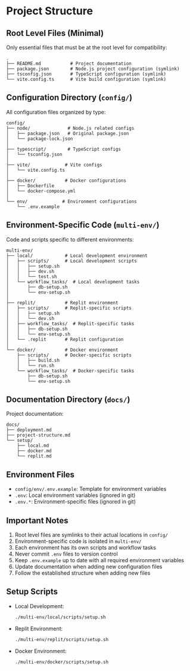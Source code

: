 # Project Structure

## Root Level Files (Minimal)
Only essential files that must be at the root level for compatibility:

```
.
├── README.md           # Project documentation
├── package.json        # Node.js project configuration (symlink)
├── tsconfig.json       # TypeScript configuration (symlink)
└── vite.config.ts      # Vite build configuration (symlink)
```

## Configuration Directory (`config/`)
All configuration files organized by type:

```
config/
├── node/              # Node.js related configs
│   ├── package.json   # Original package.json
│   └── package-lock.json
│
├── typescript/        # TypeScript configs
│   └── tsconfig.json
│
├── vite/             # Vite configs
│   └── vite.config.ts
│
├── docker/           # Docker configurations
│   ├── Dockerfile
│   └── docker-compose.yml
│
└── env/             # Environment configurations
    └── .env.example
```

## Environment-Specific Code (`multi-env/`)
Code and scripts specific to different environments:

```
multi-env/
├── local/            # Local development environment
│   ├── scripts/      # Local development scripts
│   │   ├── setup.sh
│   │   ├── dev.sh
│   │   └── test.sh
│   └── workflow_tasks/  # Local development tasks
│       ├── db-setup.sh
│       └── env-setup.sh
│
├── replit/           # Replit environment
│   ├── scripts/      # Replit-specific scripts
│   │   ├── setup.sh
│   │   └── dev.sh
│   ├── workflow_tasks/  # Replit-specific tasks
│   │   ├── db-setup.sh
│   │   └── env-setup.sh
│   └── .replit       # Replit configuration
│
└── docker/           # Docker environment
    ├── scripts/      # Docker-specific scripts
    │   ├── build.sh
    │   └── run.sh
    └── workflow_tasks/  # Docker-specific tasks
        ├── db-setup.sh
        └── env-setup.sh
```

## Documentation Directory (`docs/`)
Project documentation:

```
docs/
├── deployment.md
├── project-structure.md
└── setup/
    ├── local.md
    ├── docker.md
    └── replit.md
```

## Environment Files
- `config/env/.env.example`: Template for environment variables
- `.env`: Local environment variables (ignored in git)
- `.env.*`: Environment-specific files (ignored in git)

## Important Notes
1. Root level files are symlinks to their actual locations in `config/`
2. Environment-specific code is isolated in `multi-env/`
3. Each environment has its own scripts and workflow tasks
4. Never commit `.env` files to version control
5. Keep `.env.example` up to date with all required environment variables
6. Update documentation when adding new configuration files
7. Follow the established structure when adding new files

## Setup Scripts
- Local Development:
  ```bash
  ./multi-env/local/scripts/setup.sh
  ```
- Replit Environment:
  ```bash
  ./multi-env/replit/scripts/setup.sh
  ```
- Docker Environment:
  ```bash
  ./multi-env/docker/scripts/setup.sh
  ``` 